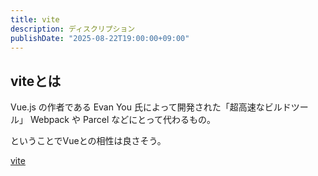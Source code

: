 ```yaml
---
title: vite
description: ディスクリプション
publishDate: "2025-08-22T19:00:00+09:00"
---
```


## viteとは

Vue.js の作者である Evan You 氏によって開発された「超高速なビルドツール」
Webpack や Parcel などにとって代わるもの。

ということでVueとの相性は良さそう。

[vite](https://ja.vite.dev/guide/)